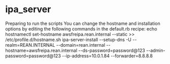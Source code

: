 # ipa_server
Preparing to run the scripts
You can change the hostname and installation options by editing the following commands in the default.rb recipe:
echo hostnamectl set-hostname awsfreipa.rean.internal --static >> /etc/profile.d/hostname.sh
ipa-server-install --setup-dns -U --realm=REAN.INTERNAL --domain=rean.internal --hostname=awsfreipa.rean.internal --ds-password=password@123 --admin-password=password@123 --ip-address=10.0.1.84 --forwarder=8.8.8.8
